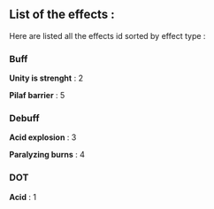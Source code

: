 ## List of the effects :

Here are listed all the effects id sorted by effect type :

### Buff

**Unity is strenght** : 2

**Pilaf barrier** : 5

### Debuff

**Acid explosion** : 3

**Paralyzing burns** : 4

### DOT

**Acid** : 1